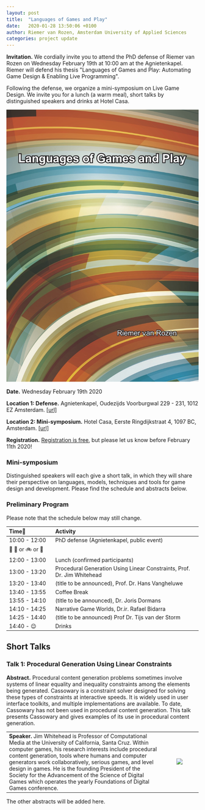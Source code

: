 ```yaml
---
layout: post
title:  "Languages of Games and Play"
date:   2020-01-28 13:50:06 +0100
author: Riemer van Rozen, Amsterdam University of Applied Sciences
categories: project update
---
```

**Invitation.** 
We cordially invite you to attend the PhD defense of Riemer van Rozen on Wednesday February 19th at 10:00 am at the Agnietenkapel. Riemer will defend his thesis "Languages of Games and Play: Automating Game Design & Enabling Live Programming".

Following the defense, we organize a mini-symposium on Live Game Design. We invite you for a lunch (a warm meal), short talks by distinguished speakers and drinks at Hotel Casa. 

![image alt >](/assets/Thesis_front_vRozen.jpg)

**Date.** Wednesday February 19th 2020

**Location 1: Defense.** Agnietenkapel, Oudezijds Voorburgwal 229 - 231, 1012 EZ Amsterdam. [[url]](https://www.uva.nl/locaties/binnenstad/agnietenkapel.html)

**Location 2: Mini-symposium.** Hotel Casa, Eerste Ringdijkstraat 4, 1097 BC, Amsterdam. [[url]](https://hotelcasa.nl/location/)

**Registration.** [Registration is free](https://forms.gle/HvKScRCPc3piCoMZ6), but please let us know before February 11th 2020!

### Mini-symposium
Distinguished speakers will each give a short talk, in which they will share their perspective on languages, models, techniques and tools for game design and development.
Please find the schedule and abstracts below.

### Preliminary Program
Please note that the schedule below may still change.

| Time                 | Activity                                        |
|:---------------------|:------------------------------------------------|
| 10:00 - 12:00 | PhD defense (Agnietenkapel, public event)           |
| :walking: :tram: or :bike: or :car: | |
| 12:00 - 13:00 | Lunch (confirmed participants)       |
| 13:00 - 13:20 | Procedural Generation Using Linear Constraints, Prof. Dr. Jim Whitehead     |
| 13:20 - 13:40 | (title to be announced), Prof. Dr. Hans Vangheluwe   |
| 13:40 - 13:55 | Coffee Break                         |
| 13:55 - 14:10 | (title to be announced), Dr. Joris Dormans           |
| 14:10 - 14:25 | Narrative Game Worlds, Dr.ir. Rafael Bidarra       |
| 14:25 - 14:40 | (title to be announced) Prof Dr. Tijs van der Storm |
| 14:40 - :wink:| Drinks                               |



## Short Talks

### Talk 1: Procedural Generation Using Linear Constraints
**Abstract.** Procedural content generation problems sometimes involve systems of linear equality and inequality constraints among the elements being generated. Cassowary is a constraint solver designed for solving these types of constraints at interactive speeds. It is widely used in user interface toolkits, and multiple implementations are available. To date, Cassowary has not been used in procedural content generation. This talk presents Cassowary and gives examples of its use in procedural content generation.

<table>
<tr><td width="80%">
<b>Speaker.</b> Jim Whitehead is Professor of Computational Media at the University of California, Santa Cruz. Within computer games, his research interests include procedural content generation, tools where humans and computer generators work collaboratively, serious games, and level design in games. He is the founding President of the Society for the Advancement of the Science of Digital Games which operates the yearly Foundations of Digital Games conference.
</td>
<td width="20%">
<p style="text-align:center;">
<img src="https://www.soe.ucsc.edu/people/ejw/photo/1" width="90%">
</p>
</td>
</tr>
</table>


The other abstracts will be added here.
